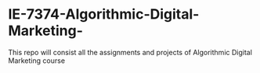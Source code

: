 # IE-7374-Algorithmic-Digital-Marketing-
This repo will consist all the assignments and projects of Algorithmic Digital Marketing  course

